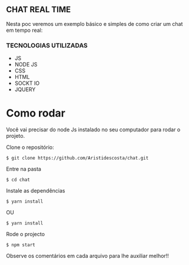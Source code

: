 ## CHAT REAL TIME

Nesta poc veremos um exemplo básico e simples de como criar um chat em tempo real:

### TECNOLOGIAS UTILIZADAS
 - JS
 - NODE JS
 - CSS
 - HTML
 - SOCKT IO
 - JQUERY

# Como rodar 

Você vai precisar do node Js instalado no seu computador para rodar o projeto.

Clone o repositório:
```
$ git clone https://github.com/Aristidescosta/chat.git
```

Entre na pasta
```
$ cd chat
```

Instale as dependências
```
$ yarn install
```
OU

```
$ yarn install
```

Rode o projecto
```
$ npm start
```
Observe os comentários em cada arquivo para lhe auxiliar melhor!!
